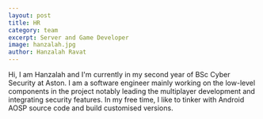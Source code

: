 ```yaml
---
layout: post
title: HR
category: team
excerpt: Server and Game Developer
image: hanzalah.jpg
author: Hanzalah Ravat
---
```


Hi, I am Hanzalah and I'm currently in my second year of BSc Cyber Security at Aston. I am a software engineer mainly working on the low-level components in the project notably leading the multiplayer development and integrating security features. In my free time, I like to tinker with Android AOSP source code and build customised versions.


